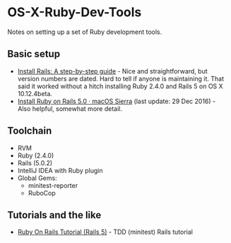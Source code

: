 # OS-X-Ruby-Dev-Tools
Notes on setting up a set of Ruby development tools.

## Basic setup

* [Install Rails: A step-by-step guide][OneMonth] - Nice and straightforward, but version numbers are dated. Hard to tell if anyone is maintaining it. That said it worked without a hitch installing Ruby 2.4.0 and Rails 5 on OS X 10.12.4beta.
* [Install Ruby on Rails 5.0 · macOS Sierra][Kehoe] (last update: 29 Dec 2016) - Also helpful, somewhat more detail.

## Toolchain

* RVM
* Ruby (2.4.0)
* Rails (5.0.2)
* IntelliJ IDEA with Ruby plugin
* Global Gems:
  * minitest-reporter
  * RuboCop

## Tutorials and the like

* [Ruby On Rails Tutorial (Rails 5)][Hartl] - TDD (minitest) Rails tutorial

[Hartl]: https://www.railstutorial.org/book
[Kehoe]: http://railsapps.github.io/installrubyonrails-mac.html
[OneMonth]: http://installrails.com
